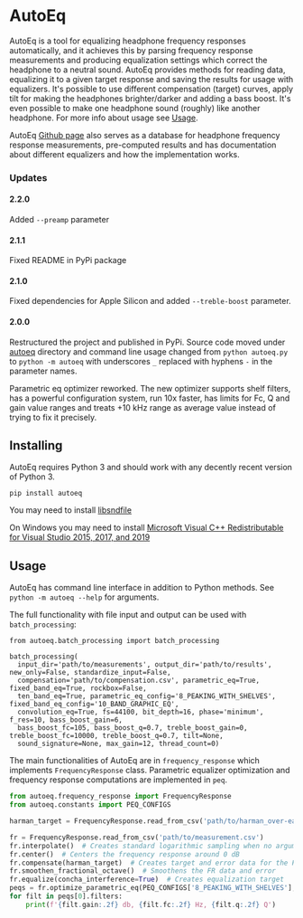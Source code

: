# AutoEq
AutoEq is a tool for equalizing headphone frequency responses automatically, and it achieves this by parsing
frequency response measurements and producing equalization settings which correct the headphone to a neutral sound.
AutoEq provides methods for reading data, equalizing it to a given target
response and saving the results for usage with equalizers. It's possible to use different compensation (target)
curves, apply tilt for making the headphones brighter/darker and adding a bass boost. It's even possible to make one
headphone sound (roughly) like another headphone. For more info about usage see [Usage](#usage).

AutoEq [Github page](https://github.com/jaakkopasanen/AutoEq) also serves as a database for headphone frequency response
measurements, pre-computed results and has documentation about different equalizers and how the implementation works.

### Updates
#### 2.2.0
Added `--preamp` parameter

#### 2.1.1
Fixed README in PyPi package

#### 2.1.0
Fixed dependencies for Apple Silicon and added `--treble-boost` parameter.

#### 2.0.0
Restructured the project and published in PyPi. Source code moved under [autoeq](./autoeq) directory and 
command line usage changed from `python autoeq.py` to `python -m autoeq` with underscores `_` replaced with hyphens `-`
in the parameter names. 

Parametric eq optimizer reworked. The new optimizer supports shelf filters, has a powerful configuration
system, run 10x faster, has limits for Fc, Q and gain value ranges and treats +10 kHz range as average value instead of
trying to fix it precisely.

## Installing
AutoEq requires Python 3 and should work with any decently recent version of Python 3.
```shell
pip install autoeq
```

You may need to install [libsndfile](http://www.mega-nerd.com/libsndfile/)

On Windows you may need to install
[Microsoft Visual C++ Redistributable for Visual Studio 2015, 2017, and 2019](https://support.microsoft.com/en-us/help/2977003/the-latest-supported-visual-c-downloads)

## Usage
AutoEq has command line interface in addition to Python methods. See `python -m autoeq --help` for arguments.

The full functionality with file input and output can be used with `batch_processing`:
```shell
from autoeq.batch_processing import batch_processing

batch_processing(
  input_dir='path/to/measurements', output_dir='path/to/results', new_only=False, standardize_input=False,
  compensation='path/to/compensation.csv', parametric_eq=True, fixed_band_eq=True, rockbox=False,
  ten_band_eq=True, parametric_eq_config='8_PEAKING_WITH_SHELVES', fixed_band_eq_config='10_BAND_GRAPHIC_EQ',
  convolution_eq=True, fs=44100, bit_depth=16, phase='minimum', f_res=10, bass_boost_gain=6,
  bass_boost_fc=105, bass_boost_q=0.7, treble_boost_gain=0, treble_boost_fc=10000, treble_boost_q=0.7, tilt=None,
  sound_signature=None, max_gain=12, thread_count=0)
```

The main functionalities of AutoEq are in `frequency_response` which implements `FrequencyResponse` class. Parametric
equalizer optimization and frequency response computations are implemented in `peq`.
```python
from autoeq.frequency_response import FrequencyResponse
from autoeq.constants import PEQ_CONFIGS

harman_target = FrequencyResponse.read_from_csv('path/to/harman_over-ear_2018.csv')

fr = FrequencyResponse.read_from_csv('path/to/measurement.csv')
fr.interpolate()  # Creates standard logarithmic sampling when no argument is passed
fr.center()  # Centers the frequency response around 0 dB
fr.compensate(harman_target)  # Creates target and error data for the FR
fr.smoothen_fractional_octave()  # Smoothens the FR data and error
fr.equalize(concha_interference=True)  # Creates equalization target
peqs = fr.optimize_parametric_eq(PEQ_CONFIGS['8_PEAKING_WITH_SHELVES'], 44100)
for filt in peqs[0].filters:
    print(f'{filt.gain:.2f} db, {filt.fc:.2f} Hz, {filt.q:.2f} Q')
```
